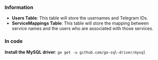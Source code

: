 ### Information
- **Users Table**: This table will store the usernames and Telegram IDs.
- **ServiceMappings Table**: This table will store the mapping between service names and the users who are associated with those services.

### In code
**Install the MySQL driver**: `go get -u github.com/go-sql-driver/mysql`